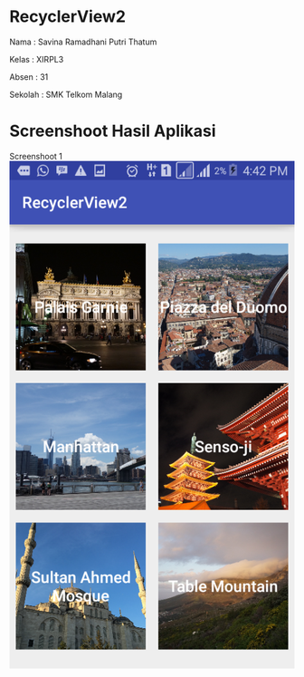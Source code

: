 # RecyclerView2

Nama : Savina Ramadhani Putri Thatum

Kelas : XIRPL3

Absen : 31

Sekolah : SMK Telkom Malang


# Screenshoot Hasil Aplikasi

Screenshoot 1
<img src="RecyclerView 2 - 1.png">
